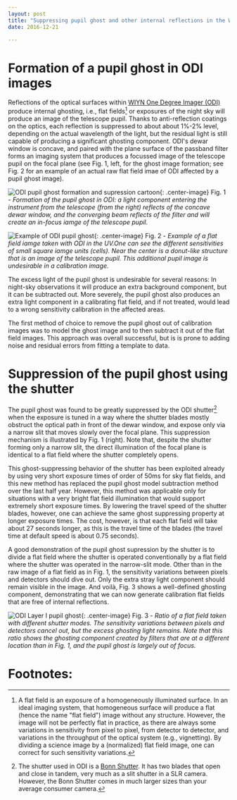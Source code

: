 ```yaml
---
layout: post
title: "Suppressing pupil ghost and other internal reflections in the WIYN One Degree Imager"
date: 2016-12-21

---
```


Formation of a pupil ghost in ODI images
===

Reflections of the optical surfaces within [WIYN One Degree Imager (ODI)](http://www.wiyn.org/ODI/index.html) produce internal ghosting, i.e., flat fields[^1] or exposures of the night sky will produce an image of the telescope pupil. Thanks to anti-reflection coatings on the optics, each reflection is suppressed to about about 1%-2% level, depending on the actual wavelength of the light, but the residual light is still capable of producing a significant ghosting component. ODI's dewar window is concave, and paired with the plane surface of the passband filter forms an imaging system that produces a focussed image of the telescope pupil on the focal plane (see Fig. 1, left, for the ghost image formation; see Fig. 2 for an example of an actual raw flat field imae of ODI affected by a pupil ghost image). 


![ODI pupil ghost formation and supression cartoon]({{Site.url}}/assets/images/2016/odishutterpupilghostsupression.png){: .center-image}
Fig. 1 - *Formation of the pupil ghost in ODI: a light component entering the instrument from the telescope (from the right) reflects of the concave dewar window, and the converging beam reflects of the filter and will create an in-focus iamge of the telescope pupil.*


![Example of ODI pupil ghost]({{Site.url}}/assets/images/2016/odi_pupilghost_layerII.png){: .center-image}
Fig. 2 - *Example of a flat field iamge taken with ODI in the UV.One can see the different sensitivities of small square iamge units (cells). Near the center is a donut-like structure that is an image of the telescope pupil. This additional pupil image is undesirable in a calibration image.*

The excess light of the pupil ghost is undesirable for several reasons: In night-sky observations it will produce an extra background component, but it can be subtracted out. More severely, the pupil ghost also produces an extra light component in a calibrating flat field, and if not treated, would lead to a wrong sensitivity calibration in the affected areas. 

The first method of choice to remove the pupil ghost out of calibration images was to model the ghost image and to then subtract it out of the flat field images. This approach was overall successful, but is is prone to adding noise and residual errors from fitting a template to data. 


Suppression of the pupil ghost using the shutter
===

The pupil ghost was found to be greatly suppressed by the ODI shutter[^2] when the exposure is tuned in a way where the shutter blades mostly obstruct the optical path in front of the dewar window, and expose only via a narrow slit that moves slowly over the focal plane. This suppression mechanism is illustrated by Fig. 1 (right). Note that, despite the shutter forming only a narrow slit, the direct illumination of the focal plane is identical to a flat field where the shutter completely opens.

This ghost-suppressing behavior of the shutter has been exploited already by using very short exposure times of order of 50ms for sky flat fields, and this new method has replaced the pupil ghost model subtraction method over the last half year. However, this method was applicable only for situations with a very bright flat field illumination that would support extremely short exposure times. By lowering the travel speed of the shutter blades, however, one can achieve the same ghost suppressing property at longer exposure times. The cost, however, is that each flat field will take about 27 seconds longer, as this is the travel time of the blades (the travel time at default speed is about 0.75 seconds). 

A good demonstration of the pupil ghost supression by the shutter is to divide a flat field where the shutter is operated conventionally by a flat field where the shutter was operated in the narrow-slit mode. Other than in the raw image of a flat field as in Fig. 1, the sensitivity variations between pixels and detectors should dive out. Only the extra stray light component should remain visible in the image. And voilà, Fig. 3 shows a well-defined ghosting component, demonstrating that we can now generate calibration flat fields that are free of internal reflections. 

![ODI Layer I pupil ghost]({{Site.url}}/assets/images/2016/odi_layeronepg.png){: .center-image}
Fig. 3 - *Ratio of a flat field taken with different shutter modes. The sensitivity variations between pixels and detectors cancel out, but the excess ghosting light remains. Note that this ratio shows the ghosting component created by filters that are at a different location than in Fig. 1, and the pupil ghost is largely out of focus.*


Footnotes:
===

[^1]: A flat field is an exposure of a homogeneously illuminated surface. In an ideal imaging system, that homogeneous surface will produce a flat  (hence the name "flat field") image without any structure. However, the image will not be perfectly flat in practice, as there are always some variations in sensitivity from pixel to pixel, from detector to detector, and variations in the throughput of the optical system (e.g., vignetting). By dividing a science image by a (normalized) flat field image, one can correct for such sensitivity variations.

[^2]: The shutter used in ODI is a [Bonn Shutter](http://www.bonn-shutter.de/). It has two blades that open and close in tandem, very much as a slit shutter in a SLR camera. However, the Bonn Shutter comes in much larger sizes than your average consumer camera.
